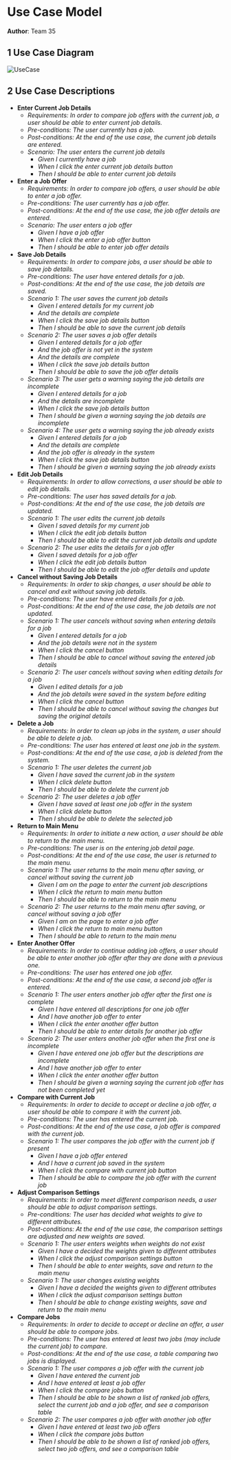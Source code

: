 # Use Case Model

**Author**: Team 35

## 1 Use Case Diagram

![UseCase](./pictures/UseCase.png "Use Cases")

## 2 Use Case Descriptions

- **Enter Current Job Details**
    - *Requirements: In order to compare job offers with the current job, a user should be able to enter current job details.*
    - *Pre-conditions: The user currently has a job.*
    - *Post-conditions: At the end of the use case, the current job details are entered.*
    - *Scenario: The user enters the current job details*
        - *Given I currently have a job*
        - *When I click the enter current job details button*
        - *Then I should be able to enter current job details*
- **Enter a Job Offer**
    - *Requirements: In order to compare job offers, a user should be able to enter a job offer.*
    - *Pre-conditions: The user currently has a job offer.*
    - *Post-conditions: At the end of the use case, the job offer details are entered.*
    - *Scenario: The user enters a job offer*
        - *Given I have a job offer*
        - *When I click the enter a job offer button*
        - *Then I should be able to enter job offer details*
- **Save Job Details**
    - *Requirements: In order to compare jobs, a user should be able to save job details.*
    - *Pre-conditions: The user have entered details for a job.*
    - *Post-conditions: At the end of the use case, the job details are saved.*
    - *Scenario 1: The user saves the current job details*
        - *Given I entered details for my current job*
        - *And the details are complete*
        - *When I click the save job details button*
        - *Then I should be able to save the current job details*
    - *Scenario 2: The user saves a job offer details*
        - *Given I entered details for a job offer*
        - *And the job offer is not yet in the system*
        - *And the details are complete*
        - *When I click the save job details button*
        - *Then I should be able to save the job offer details*
     - *Scenario 3: The user gets a warning saying the job details are incomplete*
        - *Given I entered details for a job*
        - *And the details are incomplete*
        - *When I click the save job details button*
        - *Then I should be given a warning saying the job details are incomplete*   
     - *Scenario 4: The user gets a warning saying the job already exists*
        - *Given I entered details for a job*
        - *And the details are complete*
        - *And the job offer is already in the system*
        - *When I click the save job details button*
        - *Then I should be given a warning saying the job already exists*   
- **Edit Job Details**
    - *Requirements: In order to allow corrections, a user should be able to edit job details.*
    - *Pre-conditions: The user has saved details for a job.*
    - *Post-conditions: At the end of the use case, the job details are updated.*
    - *Scenario 1: The user edits the current job details*
        - *Given I saved details for my current job*
        - *When I click the edit job details button*
        - *Then I should be able to edit the current job details and update*
    - *Scenario 2: The user edits the details for a job offer*
        - *Given I saved details for a job offer*
        - *When I click the edit job details button*
        - *Then I should be able to edit the job offer details and update*
- **Cancel without Saving Job Details**
    - *Requirements: In order to skip changes, a user should be able to cancel and exit without saving job details.*
    - *Pre-conditions: The user have entered details for a job.*
    - *Post-conditions: At the end of the use case, the job details are not updated.*
    - *Scenario 1: The user cancels without saving when entering details for a job*
        - *Given I entered details for a job*
        - *And the job details were not in the system*
        - *When I click the cancel button*
        - *Then I should be able to cancel without saving the entered job details*
    - *Scenario 2: The user cancels without saving when editing details for a job*
        - *Given I edited details for a job*
        - *And the job details were saved in the system before editing*
        - *When I click the cancel button*
        - *Then I should be able to cancel without saving the changes but saving the original details*
- **Delete a Job**
    - *Requirements: In order to clean up jobs in the system, a user should be able to delete a job.*
    - *Pre-conditions: The user has entered at least one job in the system.*
    - *Post-conditions: At the end of the use case, a job is deleted from the system.*
    - *Scenario 1: The user deletes the current job*
        - *Given I have saved the current job in the system*
        - *When I click delete button*
        - *Then I should be able to delete the current job*
    - *Scenario 2: The user deletes a job offer*
        - *Given I have saved at least one job offer in the system*
        - *When I click delete button*
        - *Then I should be able to delete the selected job*
- **Return to Main Menu**
    - *Requirements: In order to initiate a new action, a user should be able to return to the main menu.*
    - *Pre-conditions: The user is on the entering job detail page.*
    - *Post-conditions: At the end of the use case, the user is returned to the main menu.*
    - *Scenario 1: The user returns to the main menu after saving, or cancel without saving the current job*
        - *Given I am on the page to enter the current job descriptions*
        - *When I click the return to main menu button*
        - *Then I should be able to return to the main menu*
    - *Scenario 2: The user returns to the main menu after saving, or cancel without saving a job offer*
        - *Given I am on the page to enter a job offer*
        - *When I click the return to main menu button*
        - *Then I should be able to return to the main menu*
- **Enter Another Offer**
    - *Requirements: In order to continue adding job offers, a user should be able to enter another job offer after they are done with a previous one.*
    - *Pre-conditions: The user has entered one job offer.*
    - *Post-conditions: At the end of the use case, a second job offer is entered.*
    - *Scenario 1: The user enters another job offer after the first one is complete*
        - *Given I have entered all descriptions for one job offer*
        - *And I have another job offer to enter*
        - *When I click the enter another offer button*
        - *Then I should be able to enter details for another job offer*
    - *Scenario 2: The user enters another job offer when the first one is incomplete*
        - *Given I have entered one job offer but the descriptions are incomplete*
        - *And I have another job offer to enter*
        - *When I click the enter another offer button*
        - *Then I should be given a warning saying the current job offer has not been completed yet*
- **Compare with Current Job**
    - *Requirements: In order to decide to accept or decline a job offer, a user should be able to compare it with the current job.*
    - *Pre-conditions: The user has entered the current job.*
    - *Post-conditions: At the end of the use case, a job offer is compared with the current job.*
    - *Scenario 1: The user compares the job offer with the current job if present*
        - *Given I have a job offer entered*
        - *And I have a current job saved in the system*
        - *When I click the compare with current job button*
        - *Then I should be able to compare the job offer with the current job*
- **Adjust Comparison Settings**
    - *Requirements: In order to meet different comparison needs, a user should be able to adjust comparison settings.*
    - *Pre-conditions: The user has decided what weights to give to different attributes.*
    - *Post-conditions: At the end of the use case, the comparison settings are adjusted and new weights are saved.*
    - *Scenario 1: The user enters weights when weights do not exist*
        - *Given I have a decided the weights given to different attributes*
        - *When I click the adjust comparison settings button*
        - *Then I should be able to enter weights, save and return to the main menu*
    - *Scenario 1: The user changes existing weights*
        - *Given I have a decided the weights given to different attributes*
        - *When I click the adjust comparison settings button*
        - *Then I should be able to change existing weights, save and return to the main menu*
- **Compare Jobs**
    - *Requirements: In order to decide to accept or decline an offer, a user should be able to compare jobs.*
    - *Pre-conditions: The user has entered at least two jobs (may include the current job) to compare.*
    - *Post-conditions: At the end of the use case, a table comparing two jobs is displayed.*
    - *Scenario 1: The user compares a job offer with the current job*
        - *Given I have entered the current job*
        - *And I have entered at least a job offer*
        - *When I click the compare jobs button*
        - *Then I should be able to be shown a list of ranked job offers, select the current job and a job offer, and see a comparison table*
    - *Scenario 2: The user compares a job offer with another job offer*
        - *Given I have entered at least two job offers*
        - *When I click the compare jobs button*
        - *Then I should be able to be shown a list of ranked job offers, select two job offers, and see a comparison table*

<!--stackedit_data:
eyJoaXN0b3J5IjpbLTE4MzQ2MjczNF19
-->